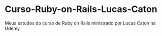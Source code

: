 # Curso-Ruby-on-Rails-Lucas-Caton
Meus estudos do curso de Ruby on Rails ministrado por Lucas Caton na Udemy
